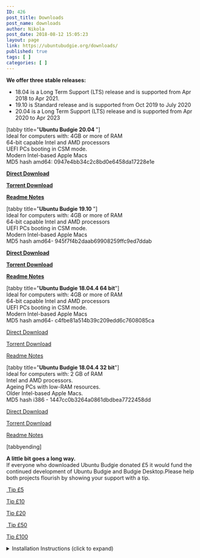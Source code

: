 ```yaml
---
ID: 426
post_title: Downloads
post_name: downloads
author: Nikola
post_date: 2018-08-12 15:05:23
layout: page
link: https://ubuntubudgie.org/downloads/
published: true
tags: [ ]
categories: [ ]
---
```

<!-- wp:paragraph -->
<p><strong>We offer three stable releases:</strong></p>
<!-- /wp:paragraph -->

<!-- wp:list -->
<ul><li>18.04 is a Long Term Support (LTS) release and is supported from Apr 2018 to Apr 2021.</li><li>19.10 is Standard release and is supported from Oct 2019 to July 2020</li><li>20.04 is a Long Term Support (LTS) release and is supported from Apr 2020 to Apr 2023<br></li></ul>
<!-- /wp:list -->

<!-- wp:paragraph -->
<p> [tabby title="<strong>Ubuntu Budgie 20.04 </strong>"]<br>Ideal for computers with: 4GB or more of RAM<br>64-bit capable Intel and AMD processors<br>UEFI PCs booting in CSM mode.<br>Modern Intel-based Apple Macs<br>MD5 hash amd64: 0947e4bb34c2c8bd0e6458da17228e1e</p>
<!-- /wp:paragraph -->

<!-- wp:paragraph -->
<p>  </p>
<!-- /wp:paragraph -->

<!-- wp:ghostkit/button {"align":"center","count":3} -->
<div class="ghostkit-button-wrapper ghostkit-button-wrapper-gap-md ghostkit-button-wrapper-align-center"><div class="ghostkit-button-wrapper-inner"><!-- wp:ghostkit/button-single {"icon":"fas fa-download","color":"#1e272e","className":"ticss-7a0216cf ghostkit-custom-29kucq","ghostkitStyles":{".ghostkit-custom-29kucq":{"\u002d\u002dgkt-button__background-color":"#1e272e"}},"ghostkitClassname":"ghostkit-custom-29kucq","ghostkitId":"29kucq","hasCustomCSS":true} -->
<a class="ghostkit-button ghostkit-button-md ticss-7a0216cf ghostkit-custom-29kucq" href="http://cdimage.ubuntu.com/ubuntu-budgie/releases/20.04/release/ubuntu-budgie-20.04-desktop-amd64.iso"><span class="ghostkit-button-icon ghostkit-button-icon-left"><span class="fas fa-download"></span></span><span class="ghostkit-button-text"><strong>Direct Download</strong></span></a>
<!-- /wp:ghostkit/button-single -->

<!-- wp:ghostkit/button-single {"icon":"fas fa-file-download","color":"#1e272e","className":"ghostkit-custom-ZGJ97U","editorskit":{"mobile":true,"tablet":true,"desktop":true,"devices":false,"loggedin":true,"loggedout":true,"acf_visibility":"","acf_field":"","acf_condition":"","acf_value":"","migrated":false,"unit_test":false},"ghostkitStyles":{".ghostkit-custom-ZGJ97U":{"\u002d\u002dgkt-button__background-color":"#1e272e"}},"ghostkitClassname":"ghostkit-custom-ZGJ97U","ghostkitId":"ZGJ97U"} -->
<a class="ghostkit-button ghostkit-button-md ghostkit-custom-ZGJ97U" href="http://cdimage.ubuntu.com/ubuntu-budgie/releases/20.04/release/ubuntu-budgie-20.04-desktop-amd64.iso.torrent"><span class="ghostkit-button-icon ghostkit-button-icon-left"><span class="fas fa-file-download"></span></span><span class="ghostkit-button-text"><strong>Torrent Download</strong></span></a>
<!-- /wp:ghostkit/button-single -->

<!-- wp:ghostkit/button-single {"icon":"far fa-sticky-note","color":"#1e272e","className":"ghostkit-custom-ZT23eH","ghostkitStyles":{".ghostkit-custom-ZT23eH":{"\u002d\u002dgkt-button__background-color":"#1e272e"}},"ghostkitClassname":"ghostkit-custom-ZT23eH","ghostkitId":"ZT23eH"} -->
<a class="ghostkit-button ghostkit-button-md ghostkit-custom-ZT23eH" href="https://ubuntubudgie.org/2020/04/21/ubuntu-budgie-20-04lts-release-notes-for-18-04-upgraders/"><span class="ghostkit-button-icon ghostkit-button-icon-left"><span class="far fa-sticky-note"></span></span><span class="ghostkit-button-text"><strong>Readme Notes</strong></span></a>
<!-- /wp:ghostkit/button-single --></div></div>
<!-- /wp:ghostkit/button -->

<!-- wp:paragraph -->
<p> [tabby title="<strong>Ubuntu Budgie 19.10 </strong>"]<br>Ideal for computers with: 4GB or more of RAM<br>64-bit capable Intel and AMD processors<br>UEFI PCs booting in CSM mode.<br>Modern Intel-based Apple Macs<br>MD5 hash amd64-   945f7f4b2daab69908259ffc9ed7ddab </p>
<!-- /wp:paragraph -->

<!-- wp:ghostkit/button {"align":"center","count":3} -->
<div class="ghostkit-button-wrapper ghostkit-button-wrapper-gap-md ghostkit-button-wrapper-align-center"><div class="ghostkit-button-wrapper-inner"><!-- wp:ghostkit/button-single {"icon":"fas fa-download","color":"#1e272e","className":"ticss-7a0216cf ghostkit-custom-1mqKQd","ghostkitStyles":{".ghostkit-custom-1mqKQd":{"\u002d\u002dgkt-button__background-color":"#1e272e"}},"ghostkitClassname":"ghostkit-custom-1mqKQd","ghostkitId":"1mqKQd","hasCustomCSS":true} -->
<a class="ghostkit-button ghostkit-button-md ticss-7a0216cf ghostkit-custom-1mqKQd" href="http://cdimage.ubuntu.com/ubuntu-budgie/releases/19.10/release/ubuntu-budgie-19.10-desktop-amd64.iso"><span class="ghostkit-button-icon ghostkit-button-icon-left"><span class="fas fa-download"></span></span><span class="ghostkit-button-text"><strong>Direct Download</strong></span></a>
<!-- /wp:ghostkit/button-single -->

<!-- wp:ghostkit/button-single {"icon":"fas fa-file-download","color":"#1e272e","className":"ghostkit-custom-Z2q6r13","ghostkitStyles":{".ghostkit-custom-Z2q6r13":{"\u002d\u002dgkt-button__background-color":"#1e272e"}},"ghostkitClassname":"ghostkit-custom-Z2q6r13","ghostkitId":"Z2q6r13"} -->
<a class="ghostkit-button ghostkit-button-md ghostkit-custom-Z2q6r13" href="http://cdimage.ubuntu.com/ubuntu-budgie/releases/19.10/release/ubuntu-budgie-19.10-desktop-amd64.iso.torrent"><span class="ghostkit-button-icon ghostkit-button-icon-left"><span class="fas fa-file-download"></span></span><span class="ghostkit-button-text"><strong>Torrent Download</strong></span></a>
<!-- /wp:ghostkit/button-single -->

<!-- wp:ghostkit/button-single {"icon":"far fa-sticky-note","color":"#1e272e","className":"ghostkit-custom-Z1c5Cjj","ghostkitStyles":{".ghostkit-custom-Z1c5Cjj":{"\u002d\u002dgkt-button__background-color":"#1e272e"}},"ghostkitClassname":"ghostkit-custom-Z1c5Cjj","ghostkitId":"Z1c5Cjj"} -->
<a class="ghostkit-button ghostkit-button-md ghostkit-custom-Z1c5Cjj" href="https://ubuntubudgie.org/2019/10/17/ubuntu-budgie-19-10-released/"><span class="ghostkit-button-icon ghostkit-button-icon-left"><span class="far fa-sticky-note"></span></span><span class="ghostkit-button-text"><strong>Readme Notes</strong></span></a>
<!-- /wp:ghostkit/button-single --></div></div>
<!-- /wp:ghostkit/button -->

<!-- wp:paragraph {"className":"ticss-4e185701","hasCustomCSS":true} -->
<p class="ticss-4e185701"><span id="el-451fde98" class="vce-button--style-basic-wrapper vce" data-vce-do-apply="margin el-451fde98"></span>[tabby title="<strong>Ubuntu Budgie 18.04.4 64 bit</strong>"]<br>Ideal for computers with: 4GB or more of RAM<br>64-bit capable Intel and AMD processors<br>UEFI PCs booting in CSM mode.<br>Modern Intel-based Apple Macs<br>MD5 hash amd64-  c4fbe81a514b39c209edd6c7608085ca </p>
<!-- /wp:paragraph -->

<!-- wp:ghostkit/button {"align":"center","count":3} -->
<div class="ghostkit-button-wrapper ghostkit-button-wrapper-gap-md ghostkit-button-wrapper-align-center"><div class="ghostkit-button-wrapper-inner"><!-- wp:ghostkit/button-single {"icon":"fas fa-download","color":"#1f3248","className":"ghostkit-custom-Zniitp","ghostkitStyles":{".ghostkit-custom-Zniitp":{"\u002d\u002dgkt-button__background-color":"#1f3248"}},"ghostkitClassname":"ghostkit-custom-Zniitp","ghostkitId":"Zniitp"} -->
<a class="ghostkit-button ghostkit-button-md ghostkit-custom-Zniitp" href="http://cdimage.ubuntu.com/ubuntu-budgie/releases/18.04.4/release/ubuntu-budgie-18.04.4-desktop-amd64.iso"><span class="ghostkit-button-icon ghostkit-button-icon-left"><span class="fas fa-download"></span></span><span class="ghostkit-button-text">Direct Download</span></a>
<!-- /wp:ghostkit/button-single -->

<!-- wp:ghostkit/button-single {"icon":"fas fa-file-download","color":"#1f3248","className":"ghostkit-custom-Z1pe7OD","ghostkitStyles":{".ghostkit-custom-Z1pe7OD":{"\u002d\u002dgkt-button__background-color":"#1f3248"}},"ghostkitClassname":"ghostkit-custom-Z1pe7OD","ghostkitId":"Z1pe7OD"} -->
<a class="ghostkit-button ghostkit-button-md ghostkit-custom-Z1pe7OD" href="http://cdimage.ubuntu.com/ubuntu-budgie/releases/18.04.4/release/ubuntu-budgie-18.04.4-desktop-amd64.iso.torrent"><span class="ghostkit-button-icon ghostkit-button-icon-left"><span class="fas fa-file-download"></span></span><span class="ghostkit-button-text">Torrent Download</span></a>
<!-- /wp:ghostkit/button-single -->

<!-- wp:ghostkit/button-single {"icon":"far fa-sticky-note","color":"#1f3248","className":"ghostkit-custom-1GuSIq","ghostkitStyles":{".ghostkit-custom-1GuSIq":{"\u002d\u002dgkt-button__background-color":"#1f3248"}},"ghostkitClassname":"ghostkit-custom-1GuSIq","ghostkitId":"1GuSIq"} -->
<a class="ghostkit-button ghostkit-button-md ghostkit-custom-1GuSIq" href="https://ubuntubudgie.org/2019/08/07/ubuntu-budgie-18-04-3-lts-released/"><span class="ghostkit-button-icon ghostkit-button-icon-left"><span class="far fa-sticky-note"></span></span><span class="ghostkit-button-text">Readme Notes</span></a>
<!-- /wp:ghostkit/button-single --></div></div>
<!-- /wp:ghostkit/button -->

<!-- wp:paragraph -->
<p> [tabby title="<strong>Ubuntu Budgie 18.04.4 32 bit</strong>"]<br>Ideal for computers with: 2 GB of RAM<br>Intel and AMD processors.<br>Ageing PCs with low-RAM resources.<br>Older Intel-based Apple Macs.<br>MD5 hash i386 - 1447cc0b3264a0861dbdbea7722458dd </p>
<!-- /wp:paragraph -->

<!-- wp:ghostkit/button {"align":"center","count":3} -->
<div class="ghostkit-button-wrapper ghostkit-button-wrapper-gap-md ghostkit-button-wrapper-align-center"><div class="ghostkit-button-wrapper-inner"><!-- wp:ghostkit/button-single {"icon":"fas fa-download","color":"#1f3248","className":"ticss-24b67dc9 ghostkit-custom-Z1WMJQH","ghostkitStyles":{".ghostkit-custom-Z1WMJQH":{"\u002d\u002dgkt-button__background-color":"#1f3248"}},"ghostkitClassname":"ghostkit-custom-Z1WMJQH","ghostkitId":"Z1WMJQH","hasCustomCSS":true} -->
<a class="ghostkit-button ghostkit-button-md ticss-24b67dc9 ghostkit-custom-Z1WMJQH" href="http://cdimage.ubuntu.com/ubuntu-budgie/releases/18.04.4/release/ubuntu-budgie-18.04.4-desktop-i386.iso"><span class="ghostkit-button-icon ghostkit-button-icon-left"><span class="fas fa-download"></span></span><span class="ghostkit-button-text">Direct Download</span></a>
<!-- /wp:ghostkit/button-single -->

<!-- wp:ghostkit/button-single {"icon":"fas fa-file-download","color":"#1f3248","className":"ghostkit-custom-AAYKR","ghostkitStyles":{".ghostkit-custom-AAYKR":{"\u002d\u002dgkt-button__background-color":"#1f3248"}},"ghostkitClassname":"ghostkit-custom-AAYKR","ghostkitId":"AAYKR"} -->
<a class="ghostkit-button ghostkit-button-md ghostkit-custom-AAYKR" href="http://cdimage.ubuntu.com/ubuntu-budgie/releases/18.04.4/release/ubuntu-budgie-18.04.4-desktop-i386.iso.torrent"><span class="ghostkit-button-icon ghostkit-button-icon-left"><span class="fas fa-file-download"></span></span><span class="ghostkit-button-text">Torrent Download</span></a>
<!-- /wp:ghostkit/button-single -->

<!-- wp:ghostkit/button-single {"icon":"far fa-sticky-note","color":"#1f3248","className":"ghostkit-custom-Z2egCtA","ghostkitStyles":{".ghostkit-custom-Z2egCtA":{"\u002d\u002dgkt-button__background-color":"#1f3248"}},"ghostkitClassname":"ghostkit-custom-Z2egCtA","ghostkitId":"Z2egCtA"} -->
<a class="ghostkit-button ghostkit-button-md ghostkit-custom-Z2egCtA" href="https://ubuntubudgie.org/2019/08/07/ubuntu-budgie-18-04-3-lts-released/"><span class="ghostkit-button-icon ghostkit-button-icon-left"><span class="far fa-sticky-note"></span></span><span class="ghostkit-button-text">Readme Notes</span></a>
<!-- /wp:ghostkit/button-single --></div></div>
<!-- /wp:ghostkit/button -->

<!-- wp:paragraph -->
<p>

[tabbyending]

</p>
<!-- /wp:paragraph -->

<!-- wp:html -->
<p><strong>A little bit goes a long way.</strong>&nbsp;<br>If everyone who downloaded Ubuntu Budgie donated £5 it would fund the continued development of Ubuntu Budgie and Budgie Desktop.Please help both projects flourish by showing your support with a tip.</p>
<!-- /wp:html -->

<!-- wp:ghostkit/button {"align":"center","count":5} -->
<div class="ghostkit-button-wrapper ghostkit-button-wrapper-gap-md ghostkit-button-wrapper-align-center"><div class="ghostkit-button-wrapper-inner"><!-- wp:ghostkit/button-single {"className":"ghostkit-custom-22n2Hi","ghostkitStyles":{".ghostkit-custom-22n2Hi":{}},"ghostkitClassname":"ghostkit-custom-22n2Hi","ghostkitId":"22n2Hi"} -->
<a class="ghostkit-button ghostkit-button-md ghostkit-custom-22n2Hi" href="https://www.paypal.me/ubuntubudgie/5"><span class="ghostkit-button-text"> &nbsp;Tip £5 </span></a>
<!-- /wp:ghostkit/button-single -->

<!-- wp:ghostkit/button-single {"className":"ghostkit-custom-23GlL3","ghostkitStyles":{".ghostkit-custom-23GlL3":{}},"ghostkitClassname":"ghostkit-custom-23GlL3","ghostkitId":"23GlL3"} -->
<a class="ghostkit-button ghostkit-button-md ghostkit-custom-23GlL3" href="https://www.paypal.me/ubuntubudgie/10"><span class="ghostkit-button-text">Tip £10 </span></a>
<!-- /wp:ghostkit/button-single -->

<!-- wp:ghostkit/button-single {"className":"ghostkit-custom-uvR8M","ghostkitStyles":{".ghostkit-custom-uvR8M":{}},"ghostkitClassname":"ghostkit-custom-uvR8M","ghostkitId":"uvR8M"} -->
<a class="ghostkit-button ghostkit-button-md ghostkit-custom-uvR8M" href="https://www.paypal.me/ubuntubudgie/20"><span class="ghostkit-button-text"> Tip&nbsp;£20 </span></a>
<!-- /wp:ghostkit/button-single -->

<!-- wp:ghostkit/button-single {"className":"ghostkit-custom-Z1r3wJV","ghostkitStyles":{".ghostkit-custom-Z1r3wJV":{}},"ghostkitClassname":"ghostkit-custom-Z1r3wJV","ghostkitId":"Z1r3wJV"} -->
<a class="ghostkit-button ghostkit-button-md ghostkit-custom-Z1r3wJV" href="https://www.paypal.me/ubuntubudgie/50"><span class="ghostkit-button-text"> &nbsp;Tip £50 </span></a>
<!-- /wp:ghostkit/button-single -->

<!-- wp:ghostkit/button-single {"className":"ghostkit-custom-Z6RVLl","ghostkitStyles":{".ghostkit-custom-Z6RVLl":{}},"ghostkitClassname":"ghostkit-custom-Z6RVLl","ghostkitId":"Z6RVLl"} -->
<a class="ghostkit-button ghostkit-button-md ghostkit-custom-Z6RVLl" href="https://www.paypal.me/ubuntubudgie/100"><span class="ghostkit-button-text"> Tip&nbsp;£100 </span></a>
<!-- /wp:ghostkit/button-single --></div></div>
<!-- /wp:ghostkit/button -->

<!-- wp:coblocks/accordion -->
<div class="wp-block-coblocks-accordion"><!-- wp:coblocks/accordion-item {"title":"Installation Instructions (click to expand)"} -->
<div class="wp-block-coblocks-accordion-item"><details><summary class="wp-block-coblocks-accordion-item__title">Installation Instructions (click to expand)</summary><div class="wp-block-coblocks-accordion-item__content"><!-- wp:heading {"level":3} -->
<h3>Installation Instructions</h3>
<!-- /wp:heading -->

<!-- wp:paragraph -->
<p>&nbsp;<br>Thank you for choosing Ubuntu Budgie for your new operating system. Ubuntu Budgie is a Ubuntu flavor using desktop environment called Budgie. Budgie is a desktop environment focused on having a clean and yet powerful desktop without unnecessary bloat.<br>Before installing, check the minimum specified hardware, so that you can have flawless experience. Here are the minimum specs for running Ubuntu Budgie:</p>
<!-- /wp:paragraph -->

<!-- wp:heading {"level":3} -->
<h3>System Requirements</h3>
<!-- /wp:heading -->

<!-- wp:paragraph -->
<p>Processor speed: 2.4Ghz<br>Memory: 4GB of RAM<br>Hard Disk space: 60GB</p>
<!-- /wp:paragraph -->

<!-- wp:image {"align":"center"} -->
<div class="wp-block-image"><figure class="aligncenter"><img src="https://budgieremix.files.wordpress.com/2016/11/ubuntu_budgie.jpg?w=662" alt="welcome screen"/></figure></div>
<!-- /wp:image -->

<!-- wp:coblocks/alert -->
<div class="wp-block-coblocks-alert"><p class="wp-block-coblocks-alert__title">Note:</p><p class="wp-block-coblocks-alert__text"> In 90% of cases you are good to go with those and specs above. However, some machines have specific hardware that requires you to check the driver before installation which is usually related to Broadcom Network cards found in laptops. </p></div>
<!-- /wp:coblocks/alert -->

<!-- wp:paragraph -->
<p>Before installation prepare the installation medium. You can choose either CD or DVD or use USB to serve as one. If you are using CD or DVD, use your favorite CD/DVD writer app to write the image to it. Windows users can use ImgBurn or Nero Burner and other similar burner apps. Mac users can use Etcher. If you are using USB as your installation medium you can use UNetBootin to make bootable USB installation drive.Here are some tools that you can use to make bootable USB:</p>
<!-- /wp:paragraph -->

<!-- wp:heading {"level":3} -->
<h3>USB Tools</h3>
<!-- /wp:heading -->

<!-- wp:paragraph -->
<p>1. Rufus - Windows only<br>2. Universal USB Installer<br>3. UnetBootin<br>4. Ubuntu Startup Disk Creator<br>5. RMPrepUSB<br>6. Etcher - Multi-platform - Recommended for new users<br>7. WinSetupFromUSB<br>8. RMPrepUSB</p>
<!-- /wp:paragraph -->

<!-- wp:image {"align":"center"} -->
<div class="wp-block-image"><figure class="aligncenter"><img src="https://ubuntubudgie.org/wp-content/uploads/2018/08/bf622829-download-desktop-usb-windows-1-1.jpg" alt="rufus"/></figure></div>
<!-- /wp:image -->

<!-- wp:paragraph -->
<p>Since there is not yet Ubuntu Budgie as an option you must select Diskimage option, and then specify path to where you've downloaded iso. (Usually Downloads folder) Choose your USB drive and click ok. Note: When using Windows, be sure to check if UnetBootin has selected the correct drive letter. Failure to do so may result in loss of data. After you click ok, UnetBootin will start extracting ISO to USB. Congratulation, if everything went right you've made your bootable installation USB drive.<br>After you're done with making bootable medium, restart your computer and choose to boot from bootable USB drive. To boot from bootable USB drive press F8 and select your USB which will be presented alongside other HDD and CD-DVD drives. Note: Some computers and laptops, depending on the Motherboard have different function key assigned to access bootable menu. Some will show how to access boot options while booting, while others will require you to check each button by doing trial and error until you find the right one. If any of button doesn't have that function, head over to BIOS settings by pressing DEL button while booting, and go to Boot Device settings. Depending on your motherboard and BIOS software, this may be called something different. After you load the live version of Ubuntu Budgie, you can choose to load the operating system for testing and preview by pressing "Try Ubuntu Budgie without installing", or press "Install Ubuntu Budgie" to go straight for installation. If you've chosen first option, you will be still able to install the UB by pressing Install Ubuntu Budgie icon located on desktop.</p>
<!-- /wp:paragraph -->

<!-- wp:heading {"level":3} -->
<h3>STEP 2</h3>
<!-- /wp:heading -->

<!-- wp:paragraph -->
<p>After you've setup your location, keyboard, and language settings, up next is drive partitioning. You have few different options. Depending on free space on HDD and how many HDD's you have you can setup 2 system on same HDD or each on separate drive. Linux based systems use GRUB loader to boot. If you install it alongside other OS on same drive Grub will replace default bootloader, adding both newly installed Linux OS and old system on boot list to choose which to boot into. For new users it is recommended to choose install alongside currently installed system. If you want to replace your OS with Ubuntu Budgie you can also choose that option. Something else option is for more advanced users. If you choose it be sure to make following mounting drives. / - which is root space where all software required for OS is stored. /home - partition used for most of the software you install and storing everyday files. /boot partition - where boot files will be stored. /swap - partition used for accessing and using hard disk space as additional memory when using near 99% of your RAM.</p>
<!-- /wp:paragraph -->

<!-- wp:heading {"level":3} -->
<h3>SIZES:</h3>
<!-- /wp:heading -->

<!-- wp:paragraph -->
<p>/ - 30GB or more<br>/swap - should be the same as your ram size
- Note: Starting from 17.04 Ubuntu doesn't use swap partition and instead uses swap files, so you don't need to create swap partition.
</p>
<!-- /wp:paragraph -->

<!-- wp:paragraph -->
<p>/boot - 500MB<br>/home - rest of your hard disk space.</p>
<!-- /wp:paragraph -->

<!-- wp:paragraph -->
<p>If you don't choose manual partitioning, (something else option), installer will automatically partition your drive for installation. Each partition should be formated to ext4. To make them erase NTFS drive and then make 4 partitions with those mounting points. Swap partition needs to be set as swap partition type instead of ext4. Installer will ask you if you are sure before proceeding to installation. Note: If you have more than 2 HDD pay attention to where the bootloader is going to be installed since it could potentially mess your install. Next, choose username PC name and password. If you choose you can also encrypt your home partition for additional security.</p>
<!-- /wp:paragraph -->

<!-- wp:paragraph -->
<p>Note: Make sure you've chosen additional media that contains codes so that you could play your media files right after installation.Sit back and relax, the installation will also download updates if you choose that option which could extend install time by few minutes depending on your Internet connection speed. When done, you can restart into newly installed Ubuntu Budgie.</p>
<!-- /wp:paragraph --></div></details></div>
<!-- /wp:coblocks/accordion-item --></div>
<!-- /wp:coblocks/accordion -->

<!-- wp:paragraph -->
<p></p>
<!-- /wp:paragraph -->